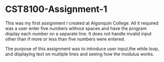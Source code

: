 # CST8100-Assignment-1
This was my first assignment I created at Algonquin College. All it required was a user enter five numbers without spaces and have the program display each number on a separate line. It does not handle invalid input other than if more or less than five numbers were entered.

The purpose of this assignment was to introduce user input,the while loop, and displaying text on multiple lines and seeing how the modulus works.
